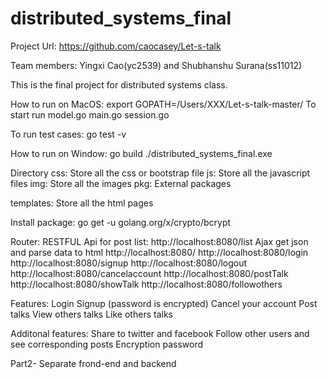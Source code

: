 # distributed_systems_final
Project Url: https://github.com/caocasey/Let-s-talk

Team members:
Yingxi Cao(yc2539) and Shubhanshu Surana(ss11012)

This is the final project for distributed systems class. 

How to run on MacOS:
export GOPATH=/Users/XXX/Let-s-talk-master/
To start run model.go main.go session.go

To run test cases:
go test -v

How to run on Window:
go build
./distributed_systems_final.exe

Directory
css:
Store all the css or bootstrap file 
js:
Store all the javascript files
img:
Store all the images
pkg:
External packages

templates:
Store all the html pages

Install package:
go get -u golang.org/x/crypto/bcrypt


Router:
RESTFUL Api for post list:
http://localhost:8080/list
Ajax get json and parse data to html
http://localhost:8080/
http://localhost:8080/login
http://localhost:8080/signup
http://localhost:8080/logout
http://localhost:8080/cancelaccount
http://localhost:8080/postTalk
http://localhost:8080/showTalk
http://localhost:8080/followothers


Features:
Login
Signup (password is encrypted)
Cancel your account
Post talks
View others talks
Like others talks

Additonal features:
Share to twitter and facebook
Follow other users and see corresponding posts
Encryption password


Part2- Separate frond-end and backend
